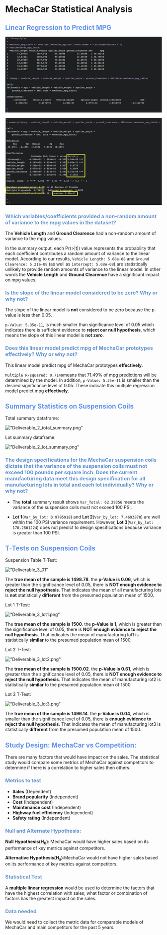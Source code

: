 
# MechaCar Statistical Analysis

## <font color=#6495ED>Linear Regression to Predict MPG</font>
!["Deliverable_1_lm"](https://github.com/NingYang2022/MechaCar_Statistical_Analysis/blob/main/images/Deliverable_1_lm.png?raw=true)

!["Deliverable_1_summary"](https://github.com/NingYang2022/MechaCar_Statistical_Analysis/blob/main/images/Deliverable_1_summary.png?raw=true)

### <font color=#6495D>Which variables/coefficients provided a non-random amount of variance to the mpg values in the dataset?</font>

The **Vehicle Length** and **Ground Clearence** had a non-random amount of variance to the mpg values.

In the summary output, each Pr(>|t|) value represents the probability that each coefficient contributes a random amount of variance to the linear model. According to our results, ```Vehicle Length: 5.08e-08``` and ```Ground Clearence: 5.21e-08``` (as well as ```intercept: 5.08e-08```) are statistically unlikely to provide random amounts of variance to the linear model. In other words the **Vehicle Length** and **Ground Clearence** have a significant impact on mpg values.

### <font color=#6495D>Is the slope of the linear model considered to be zero? Why or why not?</font>

The slope of the linear model is **not** considered to be zero because the p-value is less than 0.05.

```p-Value: 5.35e-11```, is much smaller than significance level of 0.05 which indicates there is sufficient evidence to **reject our null hypothesis**, which means the slope of this linear model is **not zero**.


### <font color=#6495D>Does this linear model predict mpg of MechaCar prototypes effectively? Why or why not?</font>
This linear model predict mpg of MechaCar prototypes **effectively**.

```Multiple R-squared: 0.7149```means that 71.49% of mpg predictions will be determined by the model. In addition, ```p-Value: 5.35e-11``` is smaller than the desired significance level of 0.05. These indicate this multiple regression model predict mpg **effectively**.

## <font color=#6495ED>Summary Statistics on Suspension Coils</font>

Total summary dataframe:

!["Deliverable_2_total_summary.png"](https://github.com/NingYang2022/MechaCar_Statistical_Analysis/blob/main/images/Deliverable_2_total_summary.png?raw=true)

Lot summary dataframe:

!["Deliverable_2_lot_summary.png"](https://github.com/NingYang2022/MechaCar_Statistical_Analysis/blob/main/images/Deliverable_2_lot_summary.png?raw=true)

### <font color=#6495D>The design specifications for the MechaCar suspension coils dictate that the variance of the suspension coils must not exceed 100 pounds per square inch. Does the current manufacturing data meet this design specification for all manufacturing lots in total and each lot individually? Why or why not?</font>

* The **total** summary result shows ```Var_Total: 62.29356``` meets the variance of the suspension coils must not exceed 100 PSI.

* **Lot 1**(```Var_by_lot: 0.9795918```) and **Lot 2**(```Var_by_lot: 7.4693878```) are well within the 100 PSI variance requirement. However, **Lot 3**(```Var_by_lot: 170.2861224```) does not predict to design specifications because variance is greater than 100 PSI.

## <font color=#6495ED> T-Tests on Suspension Coils</font>

Suspension Table T-Test:

!["Deliverable_3_01"](https://github.com/NingYang2022/MechaCar_Statistical_Analysis/blob/main/images/Deliverable_3_01.png?raw=true)

The **true mean of the sample is 1498.78**.  the **p-Value is 0.06**, which is greater than the  significance level of 0.05, there is **NOT enough evidence to reject the null hypothesis**. That indicates the mean of all  manufacturing lots is **not** statistically **different** from the presumed population mean of 1500.


Lot 1 T-Test:

!["Deliverable_3_lot1.png"](https://github.com/NingYang2022/MechaCar_Statistical_Analysis/blob/main/images/Deliverable_3_lot1.png?raw=true)

The **true mean of the sample is 1500**.  the **p-Value is 1**, which is greater than the  significance level of 0.05, there is **NOT enough evidence to reject the null hypothesis**. That indicates the mean of   manufacturing lot1 is statistically **similar** to the presumed population mean of 1500.


Lot 2 T-Test:

!["Deliverable_3_lot2.png"](https://github.com/NingYang2022/MechaCar_Statistical_Analysis/blob/main/images/Deliverable_3_lot2.png?raw=true)

The **true mean of the sample is 1500.02**.  the **p-Value is 0.61**, which is greater than the  significance level of 0.05, there is **NOT enough evidence to reject the null hypothesis**. That indicates the mean of  manufacturing lot2 is statistically **similar** to the presumed population mean of 1500.


Lot 3 T-Test:

!["Deliverable_3_lot3.png"](https://github.com/NingYang2022/MechaCar_Statistical_Analysis/blob/main/images/Deliverable_3_lot3.png?raw=true)

The **true mean of the sample is 1496.14**.  the **p-Value is 0.04**, which is smaller than the  significance level of 0.05, there is **enough evidence to reject the null hypothesis**. That indicates the mean of  manufacturing lot3 is statistically **different** from the presumed population mean of 1500.


## <font color=#6495ED> Study Design: MechaCar vs Competition:</font>

There are many factors that would have impact on the sales. The statistical study would compare some metrics of MechaCar against competitors to determine if there is a correlation to higher sales then others.
### <font color=#6495D> Metrics to test</font>
* **Sales** (Dependent)
* **Brand popularity** (Independent)
* **Cost** (Independent)
* **Maintenance cost** (Independent)
* **Highway fuel efficiency** (Independent)
* **Safety rating** (Independent)


### <font color=#6495D> Null and Alternate Hypothesis:</font>

**Null Hypothesis(H<sub>0</sub>)**: MechaCar would have higher sales based on its performance of key metrics against competitors.

**Alternative Hypothesis(H<sub>a</sub>)**:MechaCar would not have higher sales based on its performance of key metrics against competitors.
### <font color=#6495D> Statistical Test</font>

A **multiple linear regression** would be used to determine the factors that have the highest correlation with sales; what factor or combination of factors has the greatest impact on the sales.

### <font color=#6495D> Data needed</font>
We would need to collect the metric data for comparable models of MechaCar and main competitors for the past 5 years.
